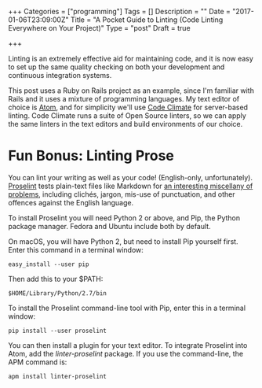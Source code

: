 +++
Categories = ["programming"]
Tags = []
Description = ""
Date = "2017-01-06T23:09:00Z"
Title = "A Pocket Guide to Linting (Code Linting Everywhere on Your Project)"
Type = "post"
Draft = true

+++

Linting is an extremely effective aid for maintaining code, and it is now
easy to set up the same quality checking on both your development and continuous
integration systems.

<!--more-->

This post uses a Ruby on Rails project as an example, since I'm familiar with
Rails and it uses a mixture of programming languages. My text editor of choice
is [Atom](http://www.atom.io), and for simplicity we'll use [Code
Climate](https://codeclimate.com) for server-based linting. Code Climate runs a
suite of Open Source linters, so we can apply the same linters in the text
editors and build environments of our choice.

# Fun Bonus: Linting Prose #

You can lint your writing as well as your code! (English-only, unfortunately).
[Proselint](http://proselint.com/) tests plain-text files like Markdown
for [an interesting miscellany of problems](http://proselint.com/checks/),
including clichés, jargon, mis-use of punctuation, and other offences against
the English language.

To install Proselint you will need Python 2 or above, and Pip, the Python package
manager. Fedora and Ubuntu include both by default.

On macOS, you will have Python 2, but need to install Pip yourself first. Enter
this command in a terminal window:

    easy_install --user pip

Then add this to your $PATH:

    $HOME/Library/Python/2.7/bin

To install the Proselint command-line tool with Pip, enter this in a terminal
window:

    pip install --user proselint

You can then install a plugin for your text editor. To integrate Proselint into
Atom, add the *linter-proselint* package. If you use the command-line, the APM
command is:

    apm install linter-proselint
